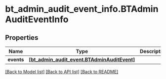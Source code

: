 # bt_admin_audit_event_info.BTAdminAuditEventInfo

## Properties
Name | Type | Description | Notes
------------ | ------------- | ------------- | -------------
**events** | [**[bt_admin_audit_event.BTAdminAuditEvent]**](BTAdminAuditEvent.md) |  | [optional] 

[[Back to Model list]](../README.md#documentation-for-models) [[Back to API list]](../README.md#documentation-for-api-endpoints) [[Back to README]](../README.md)


